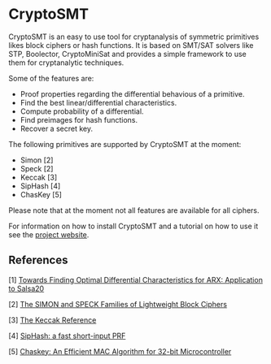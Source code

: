CryptoSMT
=========

CryptoSMT is an easy to use tool for cryptanalysis of symmetric primitives likes 
block ciphers or hash functions. It is based on SMT/SAT solvers like STP, Boolector, 
CryptoMiniSat and provides a simple framework to use them for cryptanalytic techniques.

Some of the features are:
* Proof properties regarding the differential behavious of a primitive.
* Find the best linear/differential characteristics.
* Compute probability of a differential.
* Find preimages for hash functions.
* Recover a secret key.

The following primitives are supported by CryptoSMT at the moment:

* Simon [2]
* Speck [2]
* Keccak [3]
* SipHash [4]
* ChasKey [5]

Please note that at the moment not all features are available for all ciphers.

For information on how to install CryptoSMT and a tutorial on how to use it see 
the [project website](http://kste.github.io/cryptosmt/).

References
----------

[1] [Towards Finding Optimal Differential Characteristics for ARX: Application to Salsa20](http://eprint.iacr.org/2013/328)

[2] [The SIMON and SPECK Families of Lightweight Block Ciphers](http://eprint.iacr.org/2013/404)

[3] [The Keccak Reference](http://keccak.noekeon.org/Keccak-reference-3.0.pdf)

[4] [SipHash: a fast short-input PRF](https://131002.net/siphash/)

[5] [Chaskey: An Efficient MAC Algorithm for 32-bit Microcontroller](http://eprint.iacr.org/2014/386)

